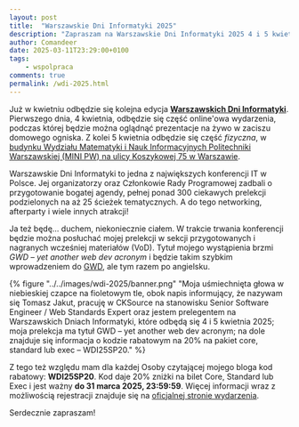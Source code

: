```yaml
---
layout: post
title:  "Warszawskie Dni Informatyki 2025"
description: "Zapraszam na Warszawskie Dni Informatyki 2025 4 i 5 kwietnia 2025!"
author: Comandeer
date: 2025-03-11T23:29:00+0100
tags:
    - wspolpraca
comments: true
permalink: /wdi-2025.html
---
```


Już w kwietniu odbędzie się kolejna edycja [**Warszawskich Dni Informatyki**](https://warszawskiedniinformatyki.pl/). Pierwszego dnia, 4 kwietnia, odbędzie się część online'owa wydarzenia, podczas której będzie można oglądnąć prezentacje na żywo w zaciszu domowego ogniska. Z kolei 5 kwietnia odbędzie się część _fizyczna_, w [budynku Wydziału Matematyki i Nauk Informacyjnych Politechniki Warszawskiej (MINI PW) na ulicy Koszykowej 75 w Warszawie](https://maps.app.goo.gl/HTMPTNpaohvW85847).<!--more-->

Warszawskie Dni Informatyki to jedna z największych konferencji IT w Polsce. Jej organizatorzy oraz Członkowie Rady Programowej zadbali o przygotowanie bogatej agendy, pełnej ponad 300 ciekawych prelekcji podzielonych na aż 25 ścieżek tematycznych. A do tego networking, afterparty i wiele innych atrakcji!

Ja też będę… duchem, niekoniecznie ciałem. W trakcie trwania konferencji będzie można posłuchać mojej prelekcji w sekcji przygotowanych i nagranych wcześniej materiałów (VoD). Tytuł mojego wystąpienia brzmi <cite lang="en">GWD – yet another web dev acronym</cite> i będzie takim szybkim wprowadzeniem do [GWD](https://gwd.comandeer.pl/), ale tym razem po angielsku.

{% figure "../../images/wdi-2025/banner.png" "Moja uśmiechnięta głowa w niebieskiej czapce na fioletowym tle, obok napis informujący, że nazywam się Tomasz Jakut, pracuję w CKSource na stanowisku Senior Software Engineer / Web Standards Expert oraz jestem prelegentem na Warszawskich Dniach Informatyki, które odbędą się 4 i 5 kwietnia 2025; moja prelekcja ma tytuł GWD – yet another web dev acronym; na dole znajduje się informacja o kodzie rabatowym na 20% na pakiet core, standard lub exec – WDI25SP20." %}

Z tego też względu mam dla każdej Osoby czytającej mojego bloga kod rabatowy: **WDI25SP20**. Kod daje 20% zniżki na bilet Core, Standard lub Exec i jest ważny **do 31 marca 2025, 23:59:59**. Więcej informacji wraz z możliwością rejestracji znajduje się na [oficjalnej stronie wydarzenia](https://warszawskiedniinformatyki.pl/).

Serdecznie zapraszam!
